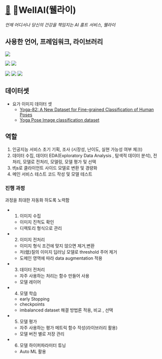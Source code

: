 # [🧘](https://emojipedia.org/yoga/) WellAI(웰라이)
  *언제 어디서나 당신의 건강을 책임지는 AI 홈트 서비스, 웰라이*
## 사용한 언어, 프레임워크, 라이브러리
<img src="https://img.shields.io/badge/python-3670A0?style=for-the-badge&logo=python&logoColor=white">

<img src="https://img.shields.io/badge/TensorFlow-FF6F00?style=for-the-badge&logo=TensorFlow&logoColor=white"/> <img src="https://img.shields.io/badge/Keras-%23D00000.svg?style=for-the-badge&logo=Keras&logoColor=white"/>

<img src='https://img.shields.io/badge/scikit--learn-%23F7931E.svg?style=for-the-badge&logo=scikit-learn&logoColor=white'></a> <img src="https://img.shields.io/badge/pandas-150458?style=for-the-badge&logo=pandas&logoColor=white"/></a>
<img src='https://img.shields.io/badge/opencv-%23white.svg?style=for-the-badge&logo=opencv&logoColor=white'>
## 데이터셋 
- 요가 이미지 데이터 셋
  - [Yoga-82: A New Dataset for Fine-grained Classification of Human Poses](https://arxiv.org/abs/2004.10362)
  - [Yoga Pose Image classification dataset](https://www.kaggle.com/shrutisaxena/yoga-pose-image-classification-dataset)

## 역할
 1. 인공지능 서비스 초기 기획, 조사 (시장성, 난이도, 실현 가능성 여부 체크)
 2. 데이터 수집, 데이터 EDA(Exploratory Data Analysis , 탐색적 데이터 분석), 전처리, 모델로 전처리, 모델링, 모델 평가 및 선택
 3. tfjs로 클라이언트 사이드 모델로 변환 및 경량화
 4. 메인 서비스 테스트 코드 작성 및 모델 테스트

 ### 진행 과정
  과정을 최대한 자동화 하도록 노력함

  - 1. 이미지 수집 
    -  이미지 진척도 확인
    -  디렉토리 형식으로 관리
  - 2. 이미지 전처리
    - 이미지 형식 조건에 맞지 않으면 제거,변환
    - 저(低)질의 이미지 딥러닝 모델로 threshold 주어 제거
    - 도메인 영역에 따라 data augmentation 적용 
  - 3. 데이터 전처리
    - 자주 사용하는 처리는 함수 만들어 사용
    - 모델 레이어
  - 4. 모델 학습
    - early Stopping
    - checkpoints
    - imbalanced dataset 해결 방법론 적용, 비교 , 선택
  - 5. 모델 평가
    - 자주 사용하는 평가 메트릭 함수 작성(라이브러리 활용)
    - 모델 버전 별로 저장 관리
  - 6. 모델 하이퍼파라미터 튜닝
    - Auto ML 활용


